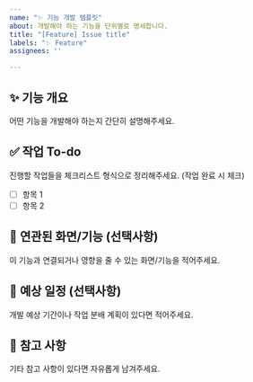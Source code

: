 ```yaml
---
name: "✨ 기능 개발 템플릿"
about: 개발해야 하는 기능을 단위별로 명세합니다.
title: "[Feature] Issue title"
labels: "✨ Feature"
assignees: ''

---
```


## ✨ 기능 개요
어떤 기능을 개발해야 하는지 간단히 설명해주세요.

## ✅ 작업 To-do
진행할 작업들을 체크리스트 형식으로 정리해주세요. (작업 완료 시 체크)
- [ ] 항목 1
- [ ] 항목 2

## 🔁 연관된 화면/기능 (선택사항)
이 기능과 연결되거나 영향을 줄 수 있는 화면/기능을 적어주세요.

## 📅 예상 일정 (선택사항)
개발 예상 기간이나 작업 분배 계획이 있다면 적어주세요.

## 📄 참고 사항
기타 참고 사항이 있다면 자유롭게 남겨주세요.
